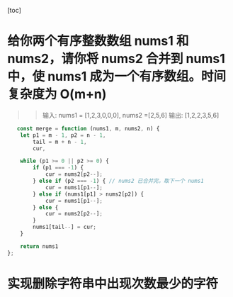 [toc]

# 给你两个有序整数数组 nums1 和 nums2，请你将 nums2 合并到 nums1 中，使 nums1 成为一个有序数组。时间复杂度为 O(m+n)

> > 输入: nums1 = [1,2,3,0,0,0], nums2 =[2,5,6]
> > 输出: [1,2,2,3,5,6]

```JavaScript
   const merge = function (nums1, m, nums2, n) {
    let p1 = m - 1, p2 = n - 1,
        tail = m + n - 1,
        cur,

    while (p1 >= 0 || p2 >= 0) {
        if (p1 === -1) {
            cur = nums2[p2--];
        } else if (p2 === -1) { // nums2 已合并完，取下一个 nums1
            cur = nums1[p1--];
        } else if (nums1[p1] > nums2[p2]) {
            cur = nums1[p1--];
        } else {
            cur = nums2[p2--];
        }
        nums1[tail--] = cur;
    }

    return nums1
};
```

# 实现删除字符串中出现次数最少的字符
